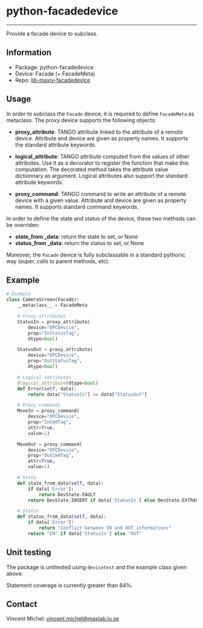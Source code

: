 python-facadedevice
===================
***

Provide a facade device to subclass.

Information
-----------

 - Package: python-facadedevice
 - Device:  Facade (+ FacadeMeta)
 - Repo:    [lib-maxiv-facadedevice][repo]

[repo]: https://github.com/MaxIV-KitsControls/lib-maxiv-facadedevice.git


Usage
-----

In order to subclass the `Facade` device, it is required to define `FacadeMeta`
as metaclass. The proxy device supports the following objects:

- **proxy_attribute**: TANGO attribute linked to the attribute of a remote
  device. Attribute and device are given as property names. It supports the
  standard attribute keywords.

- **logical_attribute**: TANGO attribute computed from the values of other
  attributes. Use it as a decorator to register the function that make this
  computation. The decorated method takes the attribute value dictionnary as
  argument. Logical attributes also support the standard attribute keywords.

- **proxy_command**: TANGO command to write an attribute of a remote device
  with a given value. Attribute and device are given as property names. It
  supports standard command keywords.

In order to define the state and status of the device, these two methods can be
overriden:

- **state_from _data**: return the state to set, or None
- **status_from _data**: return the status to set, or None

Moreover, the `Facade` device is fully subclassable in a standard pythonic way
(super, calls to parent methods, etc).

Example
-------

```python
# Example
class CameraScreen(Facade):
    __metaclass__ = FacadeMeta

    # Proxy attributes
    StatusIn = proxy_attribute(
        device="OPCDevice",
        prop="InStatusTag",
        dtype=bool)

    StatusOut = proxy_attribute(
        device="OPCDevice",
        prop="OutStatusTag",
        dtype=bool)

    # Logical attributes
    @logical_attribute(dtype=bool)
    def Error(self, data):
        return data["StatusIn"] == data["StatusOut"]

    # Proxy commands
    MoveIn = proxy_command(
        device="OPCDevice",
        prop="InCmdTag",
        attr=True,
        value=1)

    MoveOut = proxy_command(
        device="OPCDevice",
        prop="OutCmdTag",
        attr=True,
        value=1)

    # State
    def state_from_data(self, data):
        if data['Error']:
            return DevState.FAULT
        return DevState.INSERT if data['StatusIn'] else DevState.EXTRACT

    # Status
    def status_from_data(self, data):
        if data['Error']:
            return "Conflict between IN and OUT informations"
        return "IN" if data['StatusIn'] else "OUT"
```

Unit testing
------------

The package is unittested using `devicetest` and the example class given above.

Statement coverage is currently greater than 84%.

Contact
-------

Vincent Michel: vincent.michel@maxlab.lu.se
